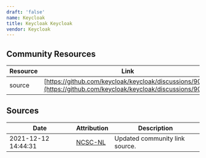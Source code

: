 ```yaml
---
draft: 'false'
name: Keycloak
title: Keycloak Keycloak
vendor: Keycloak
---
```



## Community Resources
| Resource | Link |
| --- | --- |
| source | [https://github.com/keycloak/keycloak/discussions/9078](https://github.com/keycloak/keycloak/discussions/9078) |


## Sources
| Date | Attribution | Description |
| --- | --- | --- |
| 2021-12-12 14:44:31 | [NCSC-NL](https://github.com/NCSC-NL/log4shell/blob/main/software/README.md) | Updated community link source.  |
